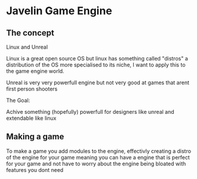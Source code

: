 # Javelin Game Engine

## The concept
Linux and Unreal

Linux is a great open source OS but linux has something called "distros" a distribution of the OS more specialised to its niche, I want to apply this to the game engine world.

Unreal is very very powerfull engine but not very good at games that arent first person shooters

The Goal: 

Achive something (hopefully) powerfull for designers like unreal and extendable like linux

## Making a game
To make a game you add modules to the engine, effectivly creating a distro of the engine for your game meaning you can have a engine that is perfect for your game and not have to worry about the engine being bloated with features you dont need